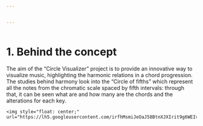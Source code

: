 ```yaml
---


---
```


<p><strong><img src="https://lh4.googleusercontent.com/Tq5zfO-0Wfm0y2VQzdEZ4B3yFzLiMz5YeMgek8UbY88dmU6Y0zwy50HoO8iyj_HwzsB8E3U_7eMI_8JnS70VDPIm_HAX8a__U4fW1apXyWWnfSL-M8eUDKf-5IK48wkZ2lJkVby8" alt=""></strong></p>
<h1 id="behind-the-concept">1. Behind the concept</h1>
<p>The aim of the “Circle Visualizer” project is to provide an innovative way to visualize music, highlighting the harmonic relations in a chord progression. The studies behind harmony look into the “Circle of fifths” which represent all the notes from the chromatic scale spaced by fifth intervals: through that, it can be seen what are and how many are the chords and the alterations for each key.</p>
<pre><code>&lt;img style="float: center;" url="https://lh5.googleusercontent.com/irfhMsmiJeOaJ58BtnXJXIrit9g6WEIvSeAgEGPrOLhpCt1TokSz0ZN1Ij8w8EvTrXmzTAybD6QL3xgmi2JqtalOrG1Mf8xxcrEkYjyiCuQQC9Tm00EfvkPII97Km8iuVDD07vW8"&gt;
</code></pre>

